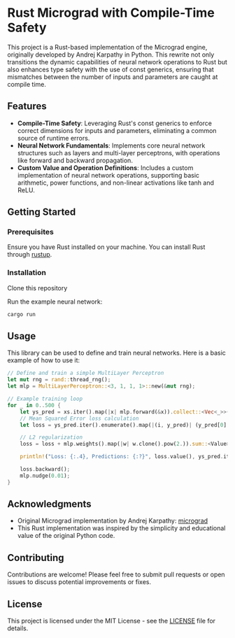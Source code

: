 # Rust Micrograd with Compile-Time Safety

This project is a Rust-based implementation of the Micrograd engine, originally developed by Andrej Karpathy in Python. This rewrite not only transitions the dynamic capabilities of neural network operations to Rust but also enhances type safety with the use of const generics, ensuring that mismatches between the number of inputs and parameters are caught at compile time.

## Features

- **Compile-Time Safety**: Leveraging Rust's const generics to enforce correct dimensions for inputs and parameters, eliminating a common source of runtime errors.
- **Neural Network Fundamentals**: Implements core neural network structures such as layers and multi-layer perceptrons, with operations like forward and backward propagation.
- **Custom Value and Operation Definitions**: Includes a custom implementation of neural network operations, supporting basic arithmetic, power functions, and non-linear activations like tanh and ReLU.

## Getting Started

### Prerequisites

Ensure you have Rust installed on your machine. You can install Rust through [rustup](https://rustup.rs/).

### Installation

Clone this repository

Run the example neural network:

```bash
cargo run
```

## Usage

This library can be used to define and train neural networks. Here is a basic example of how to use it:

```rust
// Define and train a simple MultiLayer Perceptron
let mut rng = rand::thread_rng();
let mlp = MultiLayerPerceptron::<3, 1, 1, 1>::new(&mut rng);

// Example training loop
for _ in 0..500 {
    let ys_pred = xs.iter().map(|x| mlp.forward(&x)).collect::<Vec<_>>();
    // Mean Squared Error loss calculation
    let loss = ys_pred.iter().enumerate().map(|(i, y_pred)| (y_pred[0].clone() - ys[i].clone()).pow(2.)).sum::<Value>();

    // L2 regularization
    loss = loss + mlp.weights().map(|w| w.clone().pow(2.)).sum::<Value>() * Value::new(0.01, "lambda");

    println!("Loss: {:.4}, Predictions: {:?}", loss.value(), ys_pred.iter().map(|y| y[0].value()).collect::<Vec<_>>()) * Value::new(1. / ys_pred.len() as f64, "n");

    loss.backward();
    mlp.nudge(0.01);
}
```

## Acknowledgments

- Original Micrograd implementation by Andrej Karpathy: [micrograd](https://github.com/karpathy/micrograd)
- This Rust implementation was inspired by the simplicity and educational value of the original Python code.

## Contributing

Contributions are welcome! Please feel free to submit pull requests or open issues to discuss potential improvements or fixes.

## License

This project is licensed under the MIT License - see the [LICENSE](LICENSE) file for details.
